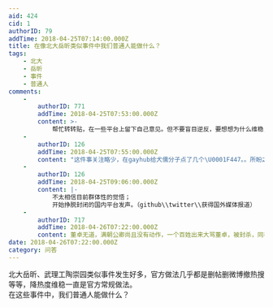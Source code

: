 ```yaml
---
aid: 424
cid: 1
authorID: 79
addTime: 2018-04-25T07:14:00.000Z
title: 在像北大岳昕类似事件中我们普通人能做什么？
tags:
    - 北大
    - 岳昕
    - 事件
    - 普通人
comments:
    -
        authorID: 771
        addTime: 2018-04-25T07:53:00.000Z
        content: >-
            帮忙转转贴，在一些平台上留下自己意见。但不要盲目逆反，要想想为什么维稳，其实也和公民诉求演变成网络骂战甚至分裂思想有关。冷静理性！与诸君共勉
    -
        authorID: 126
        addTime: 2018-04-25T07:55:00.000Z
        content: "这件事关注略少，在gayhub给犬儒分子点了几个\U0001F447。。所盼之人或许最终令人失望，舆论或许最终开始自我受限、自我束缚，我没有过多的期望。现在学生的诉求也无法更进一步，有可能得到“恩典”，世界又变得风平浪静。。。现在发声，也是一个契机，每次添加一根稻草。"
    -
        authorID: 126
        addTime: 2018-04-25T09:06:00.000Z
        content: |-
            不太相信目前群体性的觉悟；  
            开始挣脱封闭的国内平台发声。（github\\twitter\\获得国外媒体报道）
    -
        authorID: 717
        addTime: 2018-04-26T07:22:00.000Z
        content: 董卓无道，满朝公卿尚且没有动作，一个百姓出来大骂董卓，被封杀，同样作为百姓，你能做的只有跑....
date: 2018-04-26T07:22:00.000Z
category: 问答
---
```


北大岳昕、武理工陶崇园类似事件发生好多，官方做法几乎都是删帖删微博撤热搜等等，降热度维稳一直是官方常规做法。  
在这些事件中，我们普通人能做什么？
